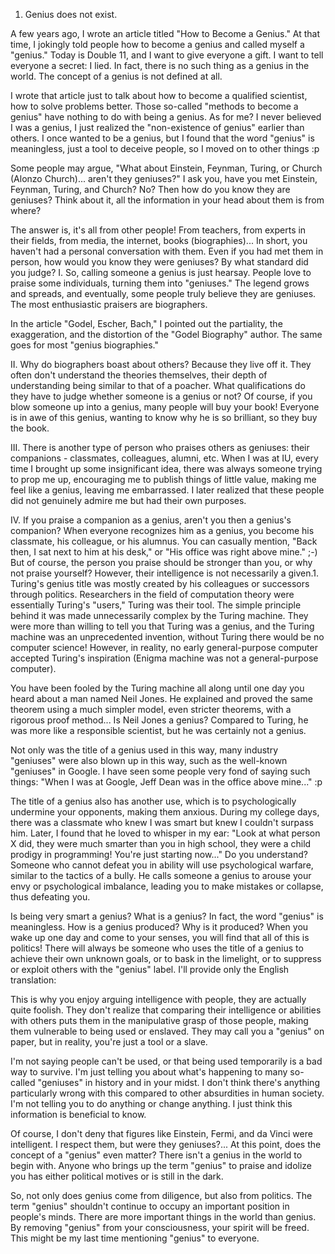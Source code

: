 1. Genius does not exist.

A few years ago, I wrote an article titled "How to Become a Genius." At that time, I jokingly told people how to become a genius and called myself a "genius." Today is Double 11, and I want to give everyone a gift. I want to tell everyone a secret: I lied. In fact, there is no such thing as a genius in the world. The concept of a genius is not defined at all.

I wrote that article just to talk about how to become a qualified scientist, how to solve problems better. Those so-called "methods to become a genius" have nothing to do with being a genius. As for me? I never believed I was a genius, I just realized the "non-existence of genius" earlier than others. I once wanted to be a genius, but I found that the word "genius" is meaningless, just a tool to deceive people, so I moved on to other things :p

Some people may argue, "What about Einstein, Feynman, Turing, or Church (Alonzo Church)... aren't they geniuses?" I ask you, have you met Einstein, Feynman, Turing, and Church? No? Then how do you know they are geniuses? Think about it, all the information in your head about them is from where?

The answer is, it's all from other people! From teachers, from experts in their fields, from media, the internet, books (biographies)... In short, you haven't had a personal conversation with them. Even if you had met them in person, how would you know they were geniuses? By what standard did you judge? I. So, calling someone a genius is just hearsay. People love to praise some individuals, turning them into "geniuses." The legend grows and spreads, and eventually, some people truly believe they are geniuses. The most enthusiastic praisers are biographers.

In the article "Godel, Escher, Bach," I pointed out the partiality, the exaggeration, and the distortion of the "Godel Biography" author. The same goes for most "genius biographies."

II. Why do biographers boast about others? Because they live off it. They often don't understand the theories themselves, their depth of understanding being similar to that of a poacher. What qualifications do they have to judge whether someone is a genius or not? Of course, if you blow someone up into a genius, many people will buy your book! Everyone is in awe of this genius, wanting to know why he is so brilliant, so they buy the book.

III. There is another type of person who praises others as geniuses: their companions - classmates, colleagues, alumni, etc. When I was at IU, every time I brought up some insignificant idea, there was always someone trying to prop me up, encouraging me to publish things of little value, making me feel like a genius, leaving me embarrassed. I later realized that these people did not genuinely admire me but had their own purposes.

IV. If you praise a companion as a genius, aren't you then a genius's companion? When everyone recognizes him as a genius, you become his classmate, his colleague, or his alumnus. You can casually mention, "Back then, I sat next to him at his desk," or "His office was right above mine." ;-) But of course, the person you praise should be stronger than you, or why not praise yourself? However, their intelligence is not necessarily a given.1. Turing's genius title was mostly created by his colleagues or successors through politics. Researchers in the field of computation theory were essentially Turing's "users," Turing was their tool. The simple principle behind it was made unnecessarily complex by the Turing machine. They were more than willing to tell you that Turing was a genius, and the Turing machine was an unprecedented invention, without Turing there would be no computer science! However, in reality, no early general-purpose computer accepted Turing's inspiration (Enigma machine was not a general-purpose computer).

You have been fooled by the Turing machine all along until one day you heard about a man named Neil Jones. He explained and proved the same theorem using a much simpler model, even stricter theorems, with a rigorous proof method... Is Neil Jones a genius? Compared to Turing, he was more like a responsible scientist, but he was certainly not a genius.

Not only was the title of a genius used in this way, many industry "geniuses" were also blown up in this way, such as the well-known "geniuses" in Google. I have seen some people very fond of saying such things: "When I was at Google, Jeff Dean was in the office above mine..." :p

The title of a genius also has another use, which is to psychologically undermine your opponents, making them anxious. During my college days, there was a classmate who knew I was smart but knew I couldn't surpass him. Later, I found that he loved to whisper in my ear: "Look at what person X did, they were much smarter than you in high school, they were a child prodigy in programming! You're just starting now..." Do you understand? Someone who cannot defeat you in ability will use psychological warfare, similar to the tactics of a bully. He calls someone a genius to arouse your envy or psychological imbalance, leading you to make mistakes or collapse, thus defeating you.

Is being very smart a genius? What is a genius? In fact, the word "genius" is meaningless. How is a genius produced? Why is it produced? When you wake up one day and come to your senses, you will find that all of this is politics! There will always be someone who uses the title of a genius to achieve their own unknown goals, or to bask in the limelight, or to suppress or exploit others with the "genius" label. I'll provide only the English translation:

This is why you enjoy arguing intelligence with people, they are actually quite foolish. They don't realize that comparing their intelligence or abilities with others puts them in the manipulative grasp of those people, making them vulnerable to being used or enslaved. They may call you a "genius" on paper, but in reality, you're just a tool or a slave.

I'm not saying people can't be used, or that being used temporarily is a bad way to survive. I'm just telling you about what's happening to many so-called "geniuses" in history and in your midst. I don't think there's anything particularly wrong with this compared to other absurdities in human society. I'm not telling you to do anything or change anything. I just think this information is beneficial to know.

Of course, I don't deny that figures like Einstein, Fermi, and da Vinci were intelligent. I respect them, but were they geniuses?... At this point, does the concept of a "genius" even matter? There isn't a genius in the world to begin with. Anyone who brings up the term "genius" to praise and idolize you has either political motives or is still in the dark.

So, not only does genius come from diligence, but also from politics. The term "genius" shouldn't continue to occupy an important position in people's minds. There are more important things in the world than genius. By removing "genius" from your consciousness, your spirit will be freed. This might be my last time mentioning "genius" to everyone.
